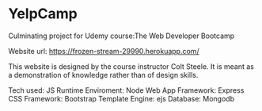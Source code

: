 # YelpCamp
Culminating project for Udemy course:The Web Developer Bootcamp

Website url: https://frozen-stream-29990.herokuapp.com/

This website is designed by the course instructor Colt Steele. It is meant as a demonstration of knowledge rather than of design skills. 

Tech used:
JS Runtime Enviroment: Node
Web App Framework: Express
CSS Framework: Bootstrap
Template Engine: ejs
Database: Mongodb
